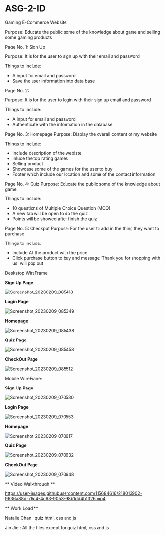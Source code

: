 
# ASG-2-ID

Gaming E-Commerce Website:

Purpose: Educate the public some of the knowledge about game and selling some gaming products

Page No. 1: Sign Up 

Purpose: It is for the user to sign up with their email and password

Things to include:

- A input for email and password
- Save the user information into data base

Page No. 2: 

Purpose: It is for the user to login with their sign up email and password

Things to include: 

- A input for email and password
- Authenticate with the information in the database


Page No. 3: Homepage
Purpose: Display the overall content of my website

Things to include:

- Include description of the webiste
- Inluce the top rating games
- Selling product
- Showcase some of the games for the user to buy
- Footer which include our location and some of the contact information


Page No. 4:  Quiz 
Purpose: Educate the public some of the knowledge about game

Things to include:

- 10 questions of Multiple Choice Question (MCQ)  
- A new tab will be open to do the quiz
- Points will be showed after finish the quiz


Page No. 5: Checkput
Purpose: For the user to add in the thing they want to purchase

Things to include:

- Include All the product with the price
- Click purchase button to buy and message:'Thank you for shopping with us' will pop out


Deskstop WireFrame

**Sign Up Page**

 ![Screenshot_20230209_085418](https://user-images.githubusercontent.com/115684616/217819261-98b0b3eb-cbf3-4994-9de9-2d527a33f55c.png)


**Login Page**

 ![Screenshot_20230209_085349](https://user-images.githubusercontent.com/115684616/217819290-de61f32b-fcf4-4feb-8d13-9ace4c14360b.png)

**Homepage**

 ![Screenshot_20230209_085438](https://user-images.githubusercontent.com/115684616/217847276-1f0db852-9f00-4993-9427-c10903affa65.png)

**Quiz Page**

 ![Screenshot_20230209_085458](https://user-images.githubusercontent.com/115684616/217819381-bae23f9d-ec08-496a-8b52-657a0175b2f3.png)

**CheckOut Page**

 ![Screenshot_20230209_085512](https://user-images.githubusercontent.com/115684616/217819443-3f564c81-7d6e-435a-be29-8e091625975d.png)
 

Mobile WireFrane:

**Sign Up Page**

 ![Screenshot_20230209_070530](https://user-images.githubusercontent.com/115684616/217796906-1ba2284e-03e6-4fb3-9868-e5dbe2b709ed.png)

**Login Page**

 ![Screenshot_20230209_070553](https://user-images.githubusercontent.com/115684616/217797033-deaa5b65-2042-4189-b98b-9fb9e93f8221.png)

**Homepage**

 ![Screenshot_20230209_070617](https://user-images.githubusercontent.com/115684616/217797989-13d3383b-9487-408d-825d-f276b71dc658.png)

**Quiz Page**

 ![Screenshot_20230209_070632](https://user-images.githubusercontent.com/115684616/217797579-5bdc2122-4bdc-4c17-a2db-d06df100759c.png)

**CheckOut Page**

 ![Screenshot_20230209_070648](https://user-images.githubusercontent.com/115684616/217797621-c653aad7-f81e-4368-818b-a73acca1d071.png)


** Video Walkthrough **


https://user-images.githubusercontent.com/115684616/218013902-9636a88d-76c4-4c63-9053-98b1dd4b1326.mp4


** Work Load **

Natalie Chan : quiz html, css and js

Jin Jie : All the files except for quiz html, css and js









